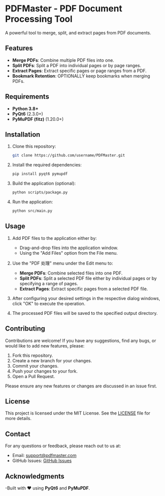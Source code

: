# PDFMaster - PDF Document Processing Tool

A powerful tool to merge, split, and extract pages from PDF documents.

## Features

- **Merge PDFs**: Combine multiple PDF files into one.
- **Split PDFs**: Split a PDF into individual pages or by page ranges.
- **Extract Pages**: Extract specific pages or page ranges from a PDF.
- **Bookmark Retention**: OPTIONALLY keep bookmarks when merging PDFs.

## Requirements

- **Python 3.8+**
- **PyQt6** (2.3.0+)
- **PyMuPDF (fitz)** (1.20.0+)

## Installation

1. Clone this repository:
   ```bash
   git clone https://github.com/username/PDFMaster.git
   ```

2. Install the required dependencies:
   ```bash
   pip install pyqt6 pymupdf
   ```

3. Build the application (optional):
   ```bash
   python scripts/package.py
   ```

4. Run the application:
   ```bash
   python src/main.py
   ```

## Usage

1. Add PDF files to the application either by:
   - Drag-and-drop files into the application window.
   - Using the "Add Files" option from the File menu.

2. Use the "PDF 处理" menu under the Edit menu to:
   - **Merge PDFs**: Combine selected files into one PDF.
   - **Split PDFs**: Split a selected PDF file either by individual pages or by specifying a range of pages.
   - **Extract Pages**: Extract specific pages from a selected PDF file.

3. After configuring your desired settings in the respective dialog windows, click "OK" to execute the operation.

4. The processed PDF files will be saved to the specified output directory.

## Contributing

Contributions are welcome! If you have any suggestions, find any bugs, or would like to add new features, please:

1. Fork this repository.
2. Create a new branch for your changes.
3. Commit your changes.
4. Push your changes to your fork.
5. Open a Pull Request.

Please ensure any new features or changes are discussed in an issue first.

## License

This project is licensed under the MIT License. See the [LICENSE](LICENSE) file for more details.

## Contact

For any questions or feedback, please reach out to us at:
- Email: support@pdfmaster.com
- GitHub Issues: [GitHub Issues](https://github.com/username/PDFMaster/issues)

## Acknowledgments

-Built with ❤️ using **PyQt6** and **PyMuPDF**.
